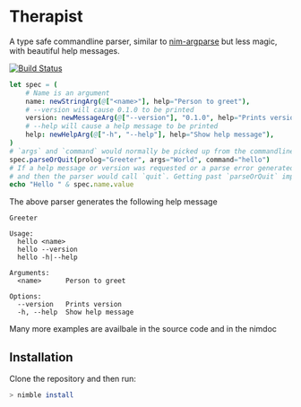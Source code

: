 # Therapist

A type safe commandline parser, similar to [nim-argparse](https://github.com/iffy/nim-argparse) 
but less magic, with beautiful help messages.

[![Build Status](https://img.shields.io/bitbucket/pipelines/maxgrenderjones/therapist "Pielines build status")](https://bitbucket.org/maxgrenderjones/therapist/addon/pipelines/home)


```nim
let spec = (
    # Name is an argument
    name: newStringArg(@["<name>"], help="Person to greet"),
    # --version will cause 0.1.0 to be printed
    version: newMessageArg(@["--version"], "0.1.0", help="Prints version"),
    # --help will cause a help message to be printed
    help: newHelpArg(@["-h", "--help"], help="Show help message"),
)
# `args` and `command` would normally be picked up from the commandline
spec.parseOrQuit(prolog="Greeter", args="World", command="hello")
# If a help message or version was requested or a parse error generated it would be printed
# and then the parser would call `quit`. Getting past `parseOrQuit` implies we're ok.
echo "Hello " & spec.name.value
```

The above parser generates the following help message

```
Greeter

Usage:
  hello <name>
  hello --version
  hello -h|--help

Arguments:
  <name>      Person to greet

Options:
  --version   Prints version
  -h, --help  Show help message
```

Many more examples are availbale in the source code and in the nimdoc

## Installation

Clone the repository and then run:

```sh
> nimble install
```